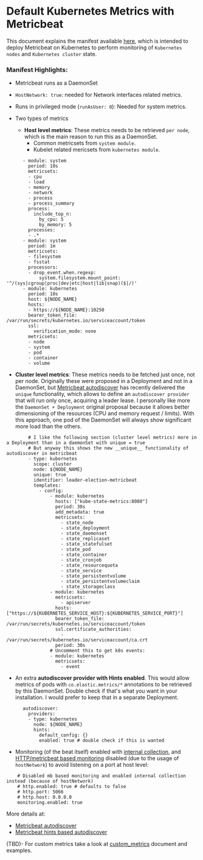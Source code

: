 # Default Kubernetes Metrics with Metricbeat

This document explains the manifest available [here](/resources/02_k8s_monitoring/metrics/10_kube-system_metrics_K8S.yaml), which is intended to deploy Metricbeat on Kubernetes to perform monitoring of `Kubernetes nodes` and `Kubernetes cluster` state.

### Manifest Highlights:

- Metricbeat runs as a DaemonSet

- `HostNetwork: true`: needed for Network interfaces related metrics.

- Runs in privileged mode (`runAsUser: 0`): Needed for system metrics.

- Two types of metrics
  - __Host level metrics__: These metrics needs to be retrieved `per node`, which is the main reason to run this as a DaemonSet.
    - Common metricsets from `system module`.
    - Kubelet related mericsets from `kubernetes module`.

```
      - module: system
        period: 10s
        metricsets:
        - cpu
        - load
        - memory
        - network
        - process
        - process_summary
        process:
          include_top_n:
            by_cpu: 5
            by_memory: 5
        processes:
        - .*
      - module: system
        period: 1m
        metricsets:
        - filesystem
        - fsstat
        processors:
        - drop_event.when.regexp:
            system.filesystem.mount_point: '^/(sys|cgroup|proc|dev|etc|host|lib|snap)($|/)'
      - module: kubernetes
        period: 10s
        host: ${NODE_NAME}
        hosts:
        - https://${NODE_NAME}:10250
        bearer_token_file: /var/run/secrets/kubernetes.io/serviceaccount/token
        ssl:
          verification_mode: none
        metricsets:
        - node
        - system
        - pod
        - container
        - volume
```

  - __Cluster level metrics__: These metrics needs to be fetched just once, not per node. Originally these were proposed in a Deployment and not in a DaemonSet, but [Metricbeat autodiscover](https://www.elastic.co/guide/en/beats/metricbeat/current/configuration-autodiscover.html) has recently delivered the `unique` functionality, which allows to define an `autodiscover provider` that will run only once, acquiring a leader lease. I personally like more the `DaemonSet + Deployment` original proposal because it allows better dimensioning of the resources (CPU and memory request / limits). With this approach, one pod of the DaemonSet will always show significant more load than the others.

```
        # I like the following section (cluster level metrics) more in a Deployment than in a daemonSet with unique = true
        # But anyway this shows the new __unique__ functionality of autodiscover in metricbeat
        - type: kubernetes
          scope: cluster
          node: ${NODE_NAME}
          unique: true
          identifier: leader-election-metricbeat
          templates:
            - config:
                - module: kubernetes
                  hosts: ["kube-state-metrics:8080"]
                  period: 30s
                  add_metadata: true
                  metricsets:
                    - state_node
                    - state_deployment
                    - state_daemonset
                    - state_replicaset
                    - state_statefulset
                    - state_pod
                    - state_container
                    - state_cronjob
                    - state_resourcequota
                    - state_service
                    - state_persistentvolume
                    - state_persistentvolumeclaim
                    - state_storageclass
                - module: kubernetes
                  metricsets:
                    - apiserver
                  hosts: ["https://${KUBERNETES_SERVICE_HOST}:${KUBERNETES_SERVICE_PORT}"]
                  bearer_token_file: /var/run/secrets/kubernetes.io/serviceaccount/token
                  ssl.certificate_authorities:
                    - /var/run/secrets/kubernetes.io/serviceaccount/ca.crt
                  period: 30s
                # Uncomment this to get k8s events:
                - module: kubernetes
                  metricsets:
                    - event
```

- An extra __autodiscover provider with Hints enabled__. This would allow metrics of pods with `co.elastic.metrics/*` annotations to be retrieved by this DaemonSet. Double check if that's what you want in your installation. I would prefer to keep that in a separate Deployment.

```
      autodiscover:
        providers:
        - type: kubernetes
          node: ${NODE_NAME}
          hints:
            default_config: {}
            enabled: true # double check if this is wanted
```

- Monitoring (of the beat itself) enabled with [internal collection](https://www.elastic.co/guide/en/beats/metricbeat/current/monitoring-internal-collection.html), and [HTTP/metricbeat based monitoring](https://www.elastic.co/guide/en/beats/metricbeat/current/monitoring-metricbeat-collection.html) disabled (due to the usage of `hostNetwork`) to avoid listening on a port at host level:

```
    # Disabled mb based monitoring and enabled internal collection instead (because of hostNetwork)
    # http.enabled: true # defaults to false
    # http.port: 5066
    # http.host: 0.0.0.0
    monitoring.enabled: true
```

More details at:

- [Metricbeat autodiscover](https://www.elastic.co/guide/en/beats/metricbeat/current/configuration-autodiscover.html)
- [Metricbeat hints based autodiscover](https://www.elastic.co/guide/en/beats/metricbeat/current/configuration-autodiscover-hints.html)

(TBD)- For custom metrics take a look at [custom_metrics](custom_metrics.md) document and examples.
